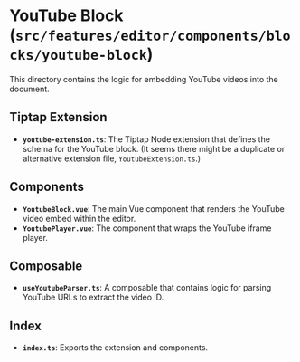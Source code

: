 # YouTube Block (`src/features/editor/components/blocks/youtube-block`)

This directory contains the logic for embedding YouTube videos into the document.

## Tiptap Extension

-   **`youtube-extension.ts`**: The Tiptap Node extension that defines the schema for the YouTube block. (It seems there might be a duplicate or alternative extension file, `YoutubeExtension.ts`.)

## Components

-   **`YoutubeBlock.vue`**: The main Vue component that renders the YouTube video embed within the editor.
-   **`YoutubePlayer.vue`**: The component that wraps the YouTube iframe player.

## Composable

-   **`useYoutubeParser.ts`**: A composable that contains logic for parsing YouTube URLs to extract the video ID.

## Index

-   **`index.ts`**: Exports the extension and components. 
